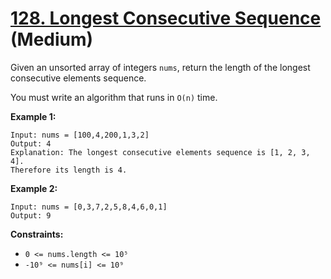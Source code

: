 # [128. Longest Consecutive Sequence][link] (Medium)

[link]: https://leetcode.com/problems/longest-consecutive-sequence/

Given an unsorted array of integers `nums`, return the length of the longest
consecutive elements sequence.

You must write an algorithm that runs in `O(n)` time.

**Example 1:**

```text
Input: nums = [100,4,200,1,3,2]
Output: 4
Explanation: The longest consecutive elements sequence is [1, 2, 3, 4].
Therefore its length is 4.
```

**Example 2:**

```text
Input: nums = [0,3,7,2,5,8,4,6,0,1]
Output: 9
```

**Constraints:**

- `0 <= nums.length <= 10⁵`
- `-10⁹ <= nums[i] <= 10⁹`
